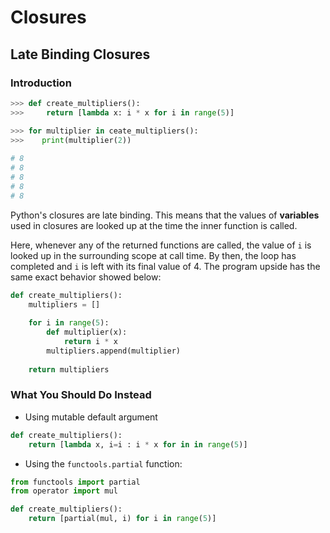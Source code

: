 # Closures

## Late Binding Closures

### Introduction

```python
>>> def create_multipliers():
>>>     return [lambda x: i * x for i in range(5)]

>>> for multiplier in ceate_multipliers():
>>>    print(multiplier(2))
    
# 8
# 8
# 8
# 8
# 8
```

Python's closures are late binding. This means that the values of **variables** used in closures are looked up at the time the inner function is called.    

Here, whenever any of the returned functions are called, the value of `i` is looked up in the surrounding scope at call time. By then, the loop has completed and `i` is left with its final value of 4. The program upside has the same exact behavior showed below:    

```python
def create_multipliers():
    multipliers = []
    
    for i in range(5):
        def multiplier(x):
            return i * x
        multipliers.append(multiplier)
        
    return multipliers
```

### What You Should Do Instead

+ Using mutable default argument

```python
def create_multipliers():
    return [lambda x, i=i : i * x for in in range(5)]
```

+ Using the `functools.partial` function:

```python
from functools import partial
from operator import mul

def create_multipliers():
    return [partial(mul, i) for i in range(5)]
```

